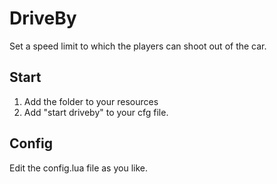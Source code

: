 # DriveBy

Set a speed limit to which the players can shoot out of the car.

## Start
1. Add the folder to your resources
2. Add "start driveby" to your cfg file.

## Config
Edit the config.lua file as you like.
